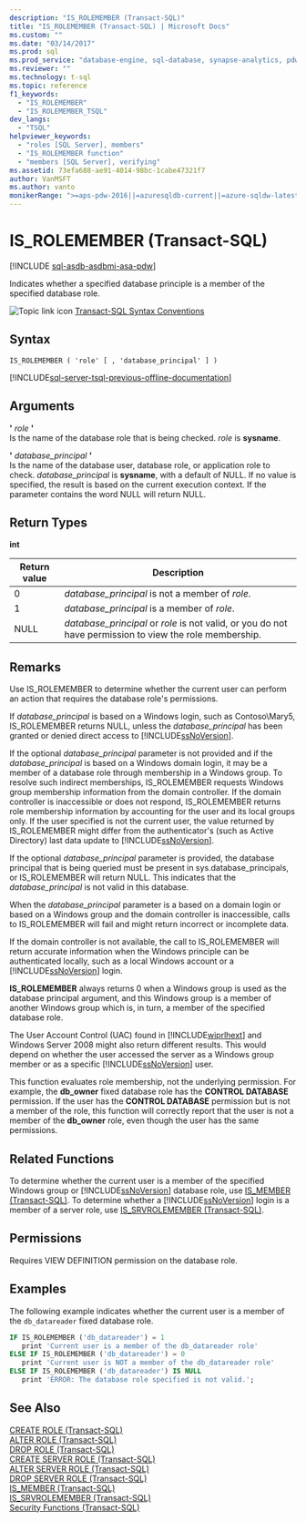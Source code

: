 ```yaml
---
description: "IS_ROLEMEMBER (Transact-SQL)"
title: "IS_ROLEMEMBER (Transact-SQL) | Microsoft Docs"
ms.custom: ""
ms.date: "03/14/2017"
ms.prod: sql
ms.prod_service: "database-engine, sql-database, synapse-analytics, pdw"
ms.reviewer: ""
ms.technology: t-sql
ms.topic: reference
f1_keywords: 
  - "IS_ROLEMEMBER"
  - "IS_ROLEMEMBER_TSQL"
dev_langs: 
  - "TSQL"
helpviewer_keywords: 
  - "roles [SQL Server], members"
  - "IS_ROLEMEMBER function"
  - "members [SQL Server], verifying"
ms.assetid: 73efa688-ae91-4014-98bc-1cabe47321f7
author: VanMSFT
ms.author: vanto
monikerRange: ">=aps-pdw-2016||=azuresqldb-current||=azure-sqldw-latest||>=sql-server-2016||>=sql-server-linux-2017||=azuresqldb-mi-current"
---
```

# IS_ROLEMEMBER (Transact-SQL)
[!INCLUDE [sql-asdb-asdbmi-asa-pdw](../../includes/applies-to-version/sql-asdb-asdbmi-asa-pdw.md)]

  Indicates whether a specified database principle is a member of the specified database role.  
  
 ![Topic link icon](../../database-engine/configure-windows/media/topic-link.gif "Topic link icon") [Transact-SQL Syntax Conventions](../../t-sql/language-elements/transact-sql-syntax-conventions-transact-sql.md)  
  
## Syntax  
  
```syntaxsql
IS_ROLEMEMBER ( 'role' [ , 'database_principal' ] )  
```  
  
[!INCLUDE[sql-server-tsql-previous-offline-documentation](../../includes/sql-server-tsql-previous-offline-documentation.md)]

## Arguments
 **'** *role* **'**  
 Is the name of the database role that is being checked. *role* is **sysname**.  
  
 **'** *database_principal* **'**  
 Is the name of the database user, database role, or application role to check. *database_principal* is **sysname**, with a default of NULL. If no value is specified, the result is based on the current execution context. If the parameter contains the word NULL will return NULL.  
  
## Return Types  
 **int**  
  
|Return value|Description|  
|------------------|-----------------|  
|0|*database_principal* is not a member of *role*.|  
|1|*database_principal* is a member of *role*.|  
|NULL|*database_principal* or *role* is not valid, or you do not have permission to view the role membership.|  
  
## Remarks  
 Use IS_ROLEMEMBER to determine whether the current user can perform an action that requires the database role's permissions.  
  
 If *database_principal* is based on a Windows login, such as Contoso\Mary5, IS_ROLEMEMBER returns NULL, unless the *database_principal* has been granted or denied direct access to [!INCLUDE[ssNoVersion](../../includes/ssnoversion-md.md)].  
  
 If the optional *database_principal* parameter is not provided and if the *database_principal* is based on a Windows domain login, it may be a member of a database role through membership in a Windows group. To resolve such indirect memberships, IS_ROLEMEMBER requests Windows group membership information from the domain controller. If the domain controller is inaccessible or does not respond, IS_ROLEMEMBER returns role membership information by accounting for the user and its local groups only. If the user specified is not the current user, the value returned by IS_ROLEMEMBER might differ from the authenticator's (such as Active Directory) last data update to [!INCLUDE[ssNoVersion](../../includes/ssnoversion-md.md)].  
  
 If the optional *database_principal* parameter is provided, the database principal that is being queried must be present in sys.database_principals, or IS_ROLEMEMBER will return NULL. This indicates that the *database_principal* is not valid in this database.  
  
 When the *database_principal* parameter is a based on a domain login or based on a Windows group and the domain controller is inaccessible, calls to IS_ROLEMEMBER will fail and might return incorrect or incomplete data.  
  
 If the domain controller is not available, the call to IS_ROLEMEMBER will return accurate information when the Windows principle can be authenticated locally, such as a local Windows account or a [!INCLUDE[ssNoVersion](../../includes/ssnoversion-md.md)] login.  
  
 **IS_ROLEMEMBER** always returns 0 when a Windows group is used as the database principal argument, and this Windows group is a member of another Windows group which is, in turn, a member of the specified database role.  
  
 The User Account Control (UAC) found in [!INCLUDE[wiprlhext](../../includes/wiprlhext-md.md)] and Windows Server 2008 might also return different results. This would depend on whether the user accessed the server as a Windows group member or as a specific [!INCLUDE[ssNoVersion](../../includes/ssnoversion-md.md)] user.  
  
 This function evaluates role membership, not the underlying permission. For example, the **db_owner** fixed database role has the **CONTROL DATABASE** permission. If the user has the **CONTROL DATABASE** permission but is not a member of the role, this function will correctly report that the user is not a member of the **db_owner** role, even though the user has the same permissions.  
  
## Related Functions  
 To determine whether the current user is a member of the specified Windows group or [!INCLUDE[ssNoVersion](../../includes/ssnoversion-md.md)] database role, use [IS_MEMBER &#40;Transact-SQL&#41;](../../t-sql/functions/is-member-transact-sql.md). To determine whether a [!INCLUDE[ssNoVersion](../../includes/ssnoversion-md.md)] login is a member of a server role, use [IS_SRVROLEMEMBER &#40;Transact-SQL&#41;](../../t-sql/functions/is-srvrolemember-transact-sql.md).  
  
## Permissions  
 Requires VIEW DEFINITION permission on the database role.  
  
## Examples  
 The following example indicates whether the current user is a member of the `db_datareader` fixed database role.  
  
```sql  
IF IS_ROLEMEMBER ('db_datareader') = 1  
   print 'Current user is a member of the db_datareader role'  
ELSE IF IS_ROLEMEMBER ('db_datareader') = 0  
   print 'Current user is NOT a member of the db_datareader role'  
ELSE IF IS_ROLEMEMBER ('db_datareader') IS NULL  
   print 'ERROR: The database role specified is not valid.';  
```  
  
## See Also  
 [CREATE ROLE &#40;Transact-SQL&#41;](../../t-sql/statements/create-role-transact-sql.md)   
 [ALTER ROLE &#40;Transact-SQL&#41;](../../t-sql/statements/alter-role-transact-sql.md)   
 [DROP ROLE &#40;Transact-SQL&#41;](../../t-sql/statements/drop-role-transact-sql.md)   
 [CREATE SERVER ROLE &#40;Transact-SQL&#41;](../../t-sql/statements/create-server-role-transact-sql.md)   
 [ALTER SERVER ROLE &#40;Transact-SQL&#41;](../../t-sql/statements/alter-server-role-transact-sql.md)   
 [DROP SERVER ROLE &#40;Transact-SQL&#41;](../../t-sql/statements/drop-server-role-transact-sql.md)   
 [IS_MEMBER &#40;Transact-SQL&#41;](../../t-sql/functions/is-member-transact-sql.md)   
 [IS_SRVROLEMEMBER &#40;Transact-SQL&#41;](../../t-sql/functions/is-srvrolemember-transact-sql.md)   
 [Security Functions &#40;Transact-SQL&#41;](../../t-sql/functions/security-functions-transact-sql.md)  
  
  
